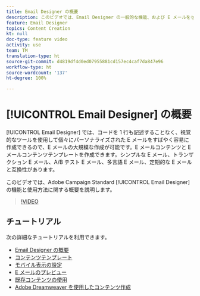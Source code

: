 ```yaml
---
title: Email Designer の概要
description: このビデオでは、Email Designer の一般的な機能、および E メールをゼロから設計する方法を説明します。このページには、Adobe Campaign Email Designer で利用できるすべての機能についてのビデオがリストアップされています。
feature: Email Designer
topics: Content Creation
kt: null
doc-type: feature video
activity: use
team: TM
translation-type: ht
source-git-commit: d4819df4d0ed07955881cd157ec4caf7da847e96
workflow-type: ht
source-wordcount: '137'
ht-degree: 100%

---
```



# [!UICONTROL Email Designer] の概要

[!UICONTROL Email Designer] では、コードを 1 行も記述することなく、視覚的なツールを使用して個々にパーソナライズされた E メールをすばやく容易に作成できるので、E メールの大規模な作成が可能です。E メールコンテンツと E メールコンテンツテンプレートを作成できます。シンプルな E メール、トランザクション E メール、A/B テスト E メール、多言語 E メール、定期的な E メールと互換性があります。

このビデオでは、Adobe Campaign Standard [!UICONTROL Email Designer] の機能と使用方法に関する概要を説明します。

>[!VIDEO](https://video.tv.adobe.com/v/22771?quality=12&captions=jpn)

## チュートリアル

次の詳細なチュートリアルを利用できます。

* [Email Designer の概要](/help/designing-content/email-designer/getting-started-with-the-email-designer.md)
* [コンテンツテンプレート](/help/designing-content/email-designer/email-content-templates.md)
* [モバイル表示の設定](/help/designing-content/email-designer/configure-the-mobile-view.md)
* [E メールのプレビュー](/help/designing-content/email-designer/preview-your-email.md)
* [既存コンテンツの使用](/help/designing-content/email-designer/working-with-existing-content.md)
* [Adobe Dreamweaver を使用したコンテンツ作成](/help/designing-content/email-designer/dreamweaver-integration.md)
